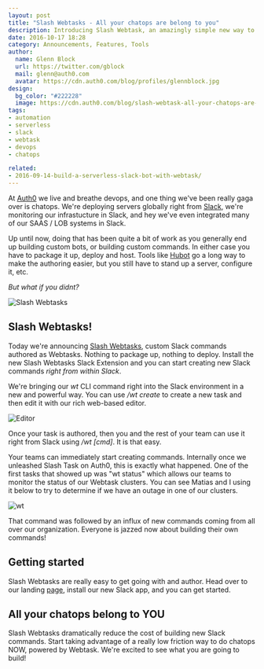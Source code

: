 ```yaml
---
layout: post
title: "Slash Webtasks - All your chatops are belong to you"
description: Introducing Slash Webtask, an amazingly simple new way to author custom Slack commands using Webtask right from within Slack. Nothing to deploy, nothing to build. All you need is code!
date: 2016-10-17 18:28
category: Announcements, Features, Tools
author: 
  name: Glenn Block
  url: https://twitter.com/gblock
  mail: glenn@auth0.com
  avatar: https://cdn.auth0.com/blog/profiles/glennblock.jpg
design: 
  bg_color: "#222228"
  image: https://cdn.auth0.com/blog/slash-webtask-all-your-chatops-are-belong-to-you/logo-webtask-slack.png
tags: 
- automation
- serverless
- slack
- webtask
- devops
- chatops

related:
- 2016-09-14-build-a-serverless-slack-bot-with-webtask/
---
```

At [Auth0](https://auth0.com/) we live and breathe devops, and one thing we've been really gaga over is chatops. We're deploying servers globally right from [Slack](https://slack.com/), we're monitoring our infrastucture in Slack, and hey we've even integrated many of our SAAS / LOB systems in Slack. 

Up until now, doing that has been quite a bit of work as you generally end up building custom bots, or building custom commands. In either case you have to package it up, deploy and host. Tools like [Hubot](https://github.com/github/hubot) go a long way to make the authoring easier, but you still have to stand up a server, configure it, etc.

_But what if you didnt?_

![Slash Webtasks](https://cdn.auth0.com/blog/slash-webtask-all-your-chatops-are-belong-to-us/allyourbase2.jpg)

## Slash Webtasks!

Today we're announcing [Slash Webtasks](https://webtask.io/slack), custom Slack commands authored as Webtasks. Nothing to package up, nothing to deploy. Install the new Slash Webtasks Slack Extension and you can start creating new Slack commands _right from within Slack_.

We're bringing our *wt* CLI command right into the Slack environment in a new and powerful way. You can use */wt create* to create a new task and then edit it with our rich web-based editor. 

![Editor](https://cdn.auth0.com/blog/slash-webtask-all-your-chatops-are-belong-to-you/editor.png)

Once your task is authored, then you and the rest of your team can use it right from Slack using */wt [cmd]*. It is that easy.

Your teams can immediately start creating commands. Internally once we unleashed Slash Task on Auth0, this is exactly what happened. One of the first tasks that showed up was "wt status" which allows our teams to monitor the status of our Webtask clusters. You can see Matias and I using it below to try to determine if we have an outage in one of our clusters.

![wt](https://cdn.auth0.com/blog/slash-webtask-all-your-chatops-are-belong-to-you/wt_status.png)

That command was followed by an influx of new commands coming from all over our organization. Everyone is jazzed now about building their own commands!

## Getting started

Slash Webtasks are really easy to get going with and author. Head over to our landing [page](https://webtask.io/slack), install our new Slack app, and you can get started.

## All your chatops belong to YOU

Slash Webtasks dramatically reduce the cost of building new Slack commands. Start taking advantage of a really low friction way to do chatops NOW, powered by Webtask. We're excited to see what you are going to build!


